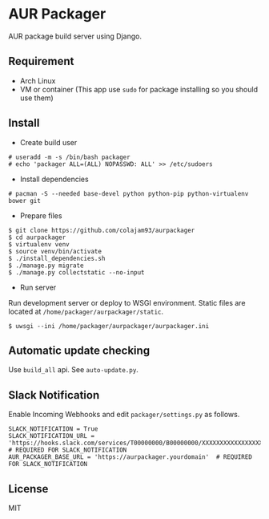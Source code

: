 # AUR Packager

AUR package build server using Django.

## Requirement

- Arch Linux
- VM or container (This app use `sudo` for package installing so you should use them)

## Install

- Create build user

```
# useradd -m -s /bin/bash packager
# echo 'packager ALL=(ALL) NOPASSWD: ALL' >> /etc/sudoers
```

- Install dependencies

```
# pacman -S --needed base-devel python python-pip python-virtualenv bower git
```

- Prepare files

```
$ git clone https://github.com/colajam93/aurpackager
$ cd aurpackager
$ virtualenv venv
$ source venv/bin/activate
$ ./install_dependencies.sh
$ ./manage.py migrate
$ ./manage.py collectstatic --no-input
```

- Run server

Run development server or deploy to WSGI environment.
Static files are located at `/home/packager/aurpackager/static`.

```
$ uwsgi --ini /home/packager/aurpackager/aurpackager.ini
```

## Automatic update checking

Use `build_all` api.
See `auto-update.py`.

## Slack Notification

Enable Incoming Webhooks and edit `packager/settings.py` as follows.

```
SLACK_NOTIFICATION = True
SLACK_NOTIFICATION_URL = 'https://hooks.slack.com/services/T00000000/B00000000/XXXXXXXXXXXXXXXXXXXXXXXX'  # REQUIRED FOR SLACK_NOTIFICATION
AUR_PACKAGER_BASE_URL = 'https://aurpackager.yourdomain'  # REQUIRED FOR SLACK_NOTIFICATION
```


## License

MIT
